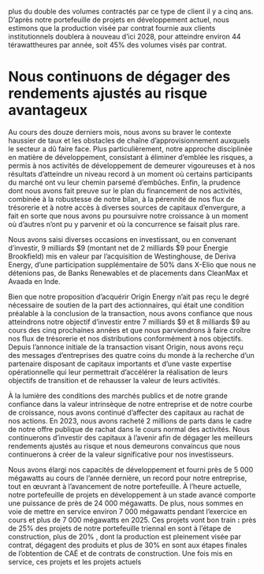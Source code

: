 plus du double des volumes contractés par ce type de client il y a cinq ans. D’après notre portefeuille de projets en développement actuel, nous estimons que la production visée par contrat fournie aux clients institutionnels doublera à nouveau d’ici 2028, pour atteindre environ 44 térawattheures par année, soit $45 \%$ des volumes visés par contrat.

# Nous continuons de dégager des rendements ajustés au risque avantageux

Au cours des douze derniers mois, nous avons su braver le contexte haussier de taux et les obstacles de chaîne d’approvisionnement auxquels le secteur a dû faire face. Plus particulièrement, notre approche disciplinée en matière de développement, consistant à éliminer d’emblée les risques, a permis à nos activités de développement de demeurer vigoureuses et à nos résultats d’atteindre un niveau record à un moment où certains participants du marché ont vu leur chemin parsemé d’embûches. Enfin, la prudence dont nous avons fait preuve sur le plan du financement de nos activités, combinée à la robustesse de notre bilan, à la pérennité de nos flux de trésorerie et à notre accès à diverses sources de capitaux d’envergure, a fait en sorte que nous avons pu poursuivre notre croissance à un moment où d’autres n’ont pu y parvenir et où la concurrence se faisait plus rare.

Nous avons saisi diverses occasions en investissant, ou en convenant d’investir, 9 milliards $\$ 9$ (montant net de 2 milliards $\$ 9$ pour Énergie Brookfield) mis en valeur par l’acquisition de Westinghouse, de Deriva Energy, d’une participation supplémentaire de $50 \%$ dans X-Elio que nous ne détenions pas, de Banks Renewables et de placements dans CleanMax et Avaada en Inde.

Bien que notre proposition d’acquérir Origin Energy n’ait pas reçu le degré nécessaire de soutien de la part des actionnaires, qui était une condition préalable à la conclusion de la transaction, nous avons confiance que nous atteindrons notre objectif d’investir entre 7 milliards $\$ 9$ et 8 milliards $\$ 9$ au cours des cinq prochaines années et que nous parviendrons à faire croître nos flux de trésorerie et nos distributions conformément à nos objectifs. Depuis l’annonce initiale de la transaction visant Origin, nous avons reçu des messages d’entreprises des quatre coins du monde à la recherche d’un partenaire disposant de capitaux importants et d’une vaste expertise opérationnelle qui leur permettrait d’accélérer la réalisation de leurs objectifs de transition et de rehausser la valeur de leurs activités.

À la lumière des conditions des marchés publics et de notre grande confiance dans la valeur intrinsèque de notre entreprise et de notre courbe de croissance, nous avons continué d’affecter des capitaux au rachat de nos actions. En 2023, nous avons racheté 2 millions de parts dans le cadre de notre offre publique de rachat dans le cours normal des activités. Nous continuerons d’investir des capitaux à l’avenir afin de dégager les meilleurs rendements ajustés au risque et nous demeurons convaincus que nous continuerons à créer de la valeur significative pour nos investisseurs.

Nous avons élargi nos capacités de développement et fourni près de 5 000 mégawatts au cours de l’année dernière, un record pour notre entreprise, tout en œuvrant à l’avancement de notre portefeuille. À l’heure actuelle, notre portefeuille de projets en développement à un stade avancé comporte une puissance de près de 24 000 mégawatts. De plus, nous sommes en voie de mettre en service environ 7 000 mégawatts pendant l’exercice en cours et plus de 7 000 mégawatts en 2025. Ces projets vont bon train $\boldsymbol { : }$ près de $25 \%$ des projets de notre portefeuille triennal en sont à l’étape de construction, plus de $20 \%$ , dont la production est pleinement visée par contrat, dégagent des produits et plus de $30 \%$ en sont aux étapes finales de l’obtention de CAÉ et de contrats de construction. Une fois mis en service, ces projets et les projets actuels